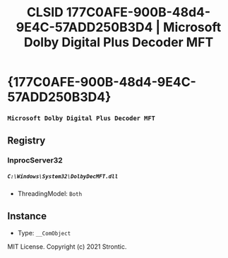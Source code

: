 ﻿---
title: "CLSID 177C0AFE-900B-48d4-9E4C-57ADD250B3D4 | Microsoft Dolby Digital Plus Decoder MFT"
excerpt: What is COM-Object CLSID 177C0AFE-900B-48d4-9E4C-57ADD250B3D4?
---

# {177C0AFE-900B-48d4-9E4C-57ADD250B3D4}

### `Microsoft Dolby Digital Plus Decoder MFT`

## Registry


### InprocServer32

##### `C:\Windows\System32\DolbyDecMFT.dll`
* ThreadingModel: `Both`

## Instance

* Type: `__ComObject`

MIT License. Copyright (c) 2021 Strontic.


